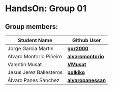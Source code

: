 HandsOn: Group 01
==================

## Group members:

| Student Name            |Github User                                                  
|-------------------------|----------------------------------------------------------|
| Jorge Garcia Martin     | [**gor2000**](https://github.com/gor2000)                |          
| Alvaro Montorio Piñeiro | [**alvaromontorio**](https://github.com/alvaromontorio/) |
| Valentin Musat          | [**VMusat**](https://github.com/VMusat)                  |
| Jesus Jerez Ballesteros | [**polkiko**](https://github.com/polkiko)                |
| Álvaro Panes Sanchez    | [**alvaropanessan**](https://github.com/alvaropanessan)  |